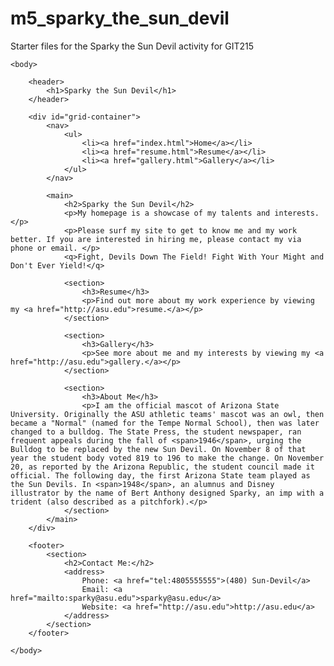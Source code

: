 # m5_sparky_the_sun_devil
Starter files for the Sparky the Sun Devil activity for GIT215
<!DOCTYPE html>
<html lang="en">
	<head>
		<meta charset="UTF-8">
		<title>Sparky the Sun Devil</title>
		<meta name="author" content="Aidan Morris">
		<link rel="stylesheet" href="morris_sparky_styles.css">	
	</head>

	<body>
	
		<header>
			<h1>Sparky the Sun Devil</h1>
		</header>

		<div id="grid-container">
			<nav>
				<ul>
					<li><a href="index.html">Home</a></li>
					<li><a href="resume.html">Resume</a></li>
					<li><a href="gallery.html">Gallery</a></li>
				</ul>
			</nav>

			<main>
				<h2>Sparky the Sun Devil</h2>
				<p>My homepage is a showcase of my talents and interests.</p>
				<p>Please surf my site to get to know me and my work better. If you are interested in hiring me, please contact my via phone or email. </p>
				<q>Fight, Devils Down The Field! Fight With Your Might and Don't Ever Yield!</q>

				<section>
					<h3>Resume</h3>
					<p>Find out more about my work experience by viewing my <a href="http://asu.edu">resume.</a></p>
				</section>

				<section>
					<h3>Gallery</h3>
					<p>See more about me and my interests by viewing my <a href="http://asu.edu">gallery.</a></p>
				</section>

				<section>
					<h3>About Me</h3>
					<p>I am the official mascot of Arizona State University. Originally the ASU athletic teams' mascot was an owl, then became a "Normal" (named for the Tempe Normal School), then was later changed to a bulldog. The State Press, the student newspaper, ran frequent appeals during the fall of <span>1946</span>, urging the Bulldog to be replaced by the new Sun Devil. On November 8 of that year the student body voted 819 to 196 to make the change. On November 20, as reported by the Arizona Republic, the student council made it official. The following day, the first Arizona State team played as the Sun Devils. In <span>1948</span>, an alumnus and Disney illustrator by the name of Bert Anthony designed Sparky, an imp with a trident (also described as a pitchfork).</p>
				</section>
			</main>
		</div>	

		<footer>
			<section>
				<h2>Contact Me:</h2>
				<address>
					Phone: <a href="tel:4805555555">(480) Sun-Devil</a>
					Email: <a href="mailto:sparky@asu.edu">sparky@asu.edu</a>
					Website: <a href="http://asu.edu">http://asu.edu</a>
				</address>
			</section>
		</footer>

	</body>
</html>